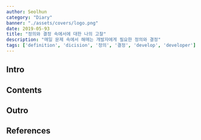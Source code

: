 ```yaml
---
author: Seolhun
category: "Diary"
banner: "./assets/covers/logo.png"
date: 2019-05-93
title: "정의와 결정 속에서에 대한 나의 고찰"
description: "매일 문제 속에서 해매는 개발자에게 필요한 정의와 결정"
tags: ['definition', 'dicision', '정의', '결정', 'develop', 'developer']
---
```


## Intro

## Contents

## Outro

## References
